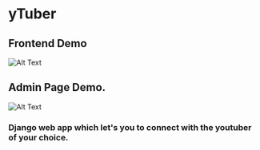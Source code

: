 # yTuber

## Frontend Demo

![Alt Text](https://github.com/dhirajmaan/dhirajmaan/blob/main/front-end.gif)

## Admin Page Demo.

![Alt Text](https://github.com/dhirajmaan/dhirajmaan/blob/main/Admin.gif)



### Django web app which let's you to connect with the youtuber of your choice.
